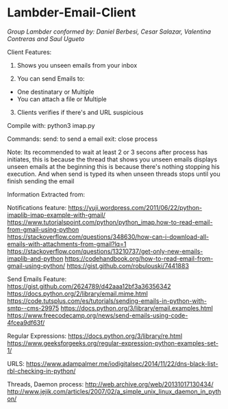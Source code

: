 # Lambder-Email-Client
*Group Lambder conformed by: Daniel Berbesi, Cesar Salazar, Valentina Contreras and Saul Ugueto*

Client Features:

1) Shows you unseen emails from your inbox

2) You can send Emails to:

- One destinatary or Multiple
- You can attach a file or Multiple

3) Clients verifies if there's and URL suspicious

Compile with: python3 imap.py

Commands: send: to send a email 
          exit: close process

Note: 
  Its recommended to wait at least 2 or 3 secons after process has initiates, this is because the thread that shows you unseen emails displays unseen emails at the beginning this is because there's nothing stopping his execution. 
  And when send is typed its when unseen threads stops until you finish sending the email

Information Extracted from:

Notifications feature: https://yuji.wordpress.com/2011/06/22/python-imaplib-imap-example-with-gmail/ 
                       https://www.tutorialspoint.com/python/python_imap.how-to-read-email-from-gmail-using-python 
                       https://stackoverflow.com/questions/348630/how-can-i-download-all-emails-with-attachments-from-gmail?lq=1 
                       https://stackoverflow.com/questions/13210737/get-only-new-emails-imaplib-and-python 
                       https://codehandbook.org/how-to-read-email-from-gmail-using-python/ 
                       https://gist.github.com/robulouski/7441883

Send Emails Feature: https://gist.github.com/2624789/d42aaa12bf3a36356342 
                     https://docs.python.org/2/library/email.mime.html 
                     https://code.tutsplus.com/es/tutorials/sending-emails-in-python-with-smtp--cms-29975 
                     https://docs.python.org/3/library/email.examples.html 
                     https://www.freecodecamp.org/news/send-emails-using-code-4fcea9df63f/

Regular Expressions: https://docs.python.org/3/library/re.html 
                     https://www.geeksforgeeks.org/regular-expression-python-examples-set-1/

URLS: https://www.adampalmer.me/iodigitalsec/2014/11/22/dns-black-list-rbl-checking-in-python/

Threads, Daemon process: http://web.archive.org/web/20131017130434/
                         http://www.jejik.com/articles/2007/02/a_simple_unix_linux_daemon_in_python/
